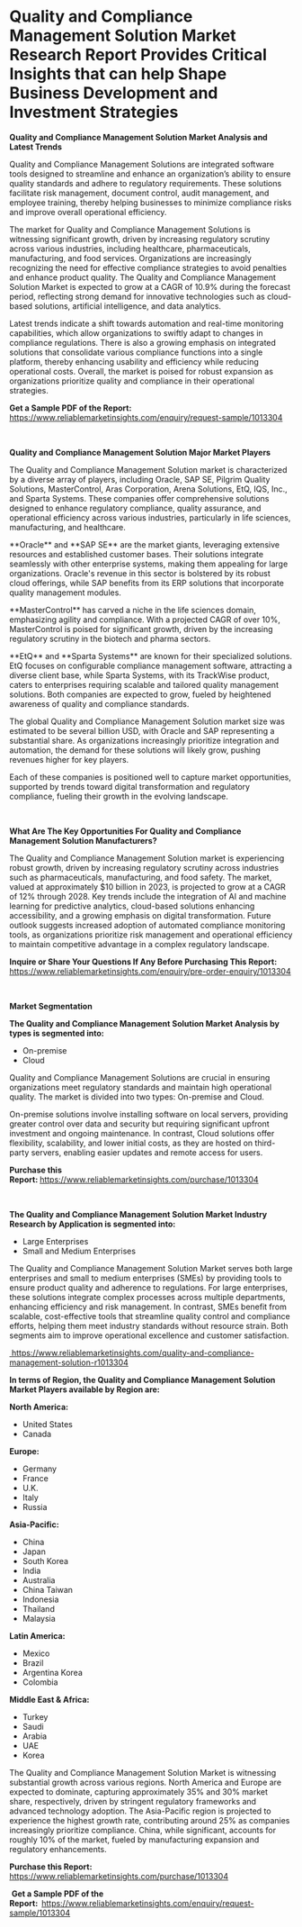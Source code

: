 <p><h1>Quality and Compliance Management Solution Market Research Report Provides Critical Insights that can help Shape Business Development and Investment Strategies</h1></p><p><strong>Quality and Compliance Management Solution Market Analysis and Latest Trends</strong></p>
<p><p>Quality and Compliance Management Solutions are integrated software tools designed to streamline and enhance an organization’s ability to ensure quality standards and adhere to regulatory requirements. These solutions facilitate risk management, document control, audit management, and employee training, thereby helping businesses to minimize compliance risks and improve overall operational efficiency. </p><p>The market for Quality and Compliance Management Solutions is witnessing significant growth, driven by increasing regulatory scrutiny across various industries, including healthcare, pharmaceuticals, manufacturing, and food services. Organizations are increasingly recognizing the need for effective compliance strategies to avoid penalties and enhance product quality. The Quality and Compliance Management Solution Market is expected to grow at a CAGR of 10.9% during the forecast period, reflecting strong demand for innovative technologies such as cloud-based solutions, artificial intelligence, and data analytics. </p><p>Latest trends indicate a shift towards automation and real-time monitoring capabilities, which allow organizations to swiftly adapt to changes in compliance regulations. There is also a growing emphasis on integrated solutions that consolidate various compliance functions into a single platform, thereby enhancing usability and efficiency while reducing operational costs. Overall, the market is poised for robust expansion as organizations prioritize quality and compliance in their operational strategies.</p></p>
<p><strong>Get a Sample PDF of the Report:&nbsp;</strong> <a href="https://www.reliablemarketinsights.com/enquiry/request-sample/1013304?utm_campaign=3003&utm_medium=2&utm_source=Github&utm_content=ia&utm_term=17042025&utm_id=quality-and-compliance-management-solution">https://www.reliablemarketinsights.com/enquiry/request-sample/1013304</a></p>
<p>&nbsp;</p>
<p><strong>Quality and Compliance Management Solution Major Market Players</strong></p>
<p><p>The Quality and Compliance Management Solution market is characterized by a diverse array of players, including Oracle, SAP SE, Pilgrim Quality Solutions, MasterControl, Aras Corporation, Arena Solutions, EtQ, IQS, Inc., and Sparta Systems. These companies offer comprehensive solutions designed to enhance regulatory compliance, quality assurance, and operational efficiency across various industries, particularly in life sciences, manufacturing, and healthcare.</p><p>**Oracle** and **SAP SE** are the market giants, leveraging extensive resources and established customer bases. Their solutions integrate seamlessly with other enterprise systems, making them appealing for large organizations. Oracle's revenue in this sector is bolstered by its robust cloud offerings, while SAP benefits from its ERP solutions that incorporate quality management modules.</p><p>**MasterControl** has carved a niche in the life sciences domain, emphasizing agility and compliance. With a projected CAGR of over 10%, MasterControl is poised for significant growth, driven by the increasing regulatory scrutiny in the biotech and pharma sectors.</p><p>**EtQ** and **Sparta Systems** are known for their specialized solutions. EtQ focuses on configurable compliance management software, attracting a diverse client base, while Sparta Systems, with its TrackWise product, caters to enterprises requiring scalable and tailored quality management solutions. Both companies are expected to grow, fueled by heightened awareness of quality and compliance standards.</p><p>The global Quality and Compliance Management Solution market size was estimated to be several billion USD, with Oracle and SAP representing a substantial share. As organizations increasingly prioritize integration and automation, the demand for these solutions will likely grow, pushing revenues higher for key players.</p><p>Each of these companies is positioned well to capture market opportunities, supported by trends toward digital transformation and regulatory compliance, fueling their growth in the evolving landscape.</p></p>
<p>&nbsp;</p>
<p><strong>What Are The Key Opportunities For Quality and Compliance Management Solution Manufacturers?</strong></p>
<p><p>The Quality and Compliance Management Solution market is experiencing robust growth, driven by increasing regulatory scrutiny across industries such as pharmaceuticals, manufacturing, and food safety. The market, valued at approximately $10 billion in 2023, is projected to grow at a CAGR of 12% through 2028. Key trends include the integration of AI and machine learning for predictive analytics, cloud-based solutions enhancing accessibility, and a growing emphasis on digital transformation. Future outlook suggests increased adoption of automated compliance monitoring tools, as organizations prioritize risk management and operational efficiency to maintain competitive advantage in a complex regulatory landscape.</p></p>
<p><strong>Inquire or Share Your Questions If Any Before Purchasing This Report:</strong> <a href="https://www.reliablemarketinsights.com/enquiry/pre-order-enquiry/1013304?utm_campaign=3003&utm_medium=2&utm_source=Github&utm_content=ia&utm_term=17042025&utm_id=quality-and-compliance-management-solution">https://www.reliablemarketinsights.com/enquiry/pre-order-enquiry/1013304</a></p>
<p>&nbsp;</p>
<p><strong>Market Segmentation</strong></p>
<p><strong>The Quality and Compliance Management Solution Market Analysis by types is segmented into:</strong></p>
<p><ul><li>On-premise</li><li>Cloud</li></ul></p>
<p><p>Quality and Compliance Management Solutions are crucial in ensuring organizations meet regulatory standards and maintain high operational quality. The market is divided into two types: On-premise and Cloud. </p><p>On-premise solutions involve installing software on local servers, providing greater control over data and security but requiring significant upfront investment and ongoing maintenance. In contrast, Cloud solutions offer flexibility, scalability, and lower initial costs, as they are hosted on third-party servers, enabling easier updates and remote access for users.</p></p>
<p><strong>Purchase this Report:&nbsp;</strong><a href="https://www.reliablemarketinsights.com/purchase/1013304?utm_campaign=3003&utm_medium=2&utm_source=Github&utm_content=ia&utm_term=17042025&utm_id=quality-and-compliance-management-solution">https://www.reliablemarketinsights.com/purchase/1013304</a></p>
<p>&nbsp;</p>
<p><strong>The Quality and Compliance Management Solution Market Industry Research by Application is segmented into:</strong></p>
<p><ul><li>Large Enterprises</li><li>Small and Medium Enterprises</li></ul></p>
<p><p>The Quality and Compliance Management Solution Market serves both large enterprises and small to medium enterprises (SMEs) by providing tools to ensure product quality and adherence to regulations. For large enterprises, these solutions integrate complex processes across multiple departments, enhancing efficiency and risk management. In contrast, SMEs benefit from scalable, cost-effective tools that streamline quality control and compliance efforts, helping them meet industry standards without resource strain. Both segments aim to improve operational excellence and customer satisfaction.</p></p>
<p><a href="https://www.reliablemarketinsights.com/quality-and-compliance-management-solution-r1013304?utm_campaign=3003&utm_medium=2&utm_source=Github&utm_content=ia&utm_term=17042025&utm_id=quality-and-compliance-management-solution">&nbsp;https://www.reliablemarketinsights.com/quality-and-compliance-management-solution-r1013304</a></p>
<p><strong>In terms of Region, the Quality and Compliance Management Solution Market Players available by Region are:</strong></p>
<p>
    <p> <strong> North America: </strong>
        <ul>
            <li>United States</li>
            <li>Canada</li>
        </ul>
        </p> 
    <p> <strong> Europe: </strong>
        <ul>
            <li>Germany</li>
            <li>France</li>
            <li>U.K.</li>
            <li>Italy</li>
            <li>Russia</li>
        </ul>
        </p> 
    <p> <strong> Asia-Pacific: </strong>
        <ul>
            <li>China</li>
            <li>Japan</li>
            <li>South Korea</li>
            <li>India</li>
            <li>Australia</li>
            <li>China Taiwan</li>
            <li>Indonesia</li>
            <li>Thailand</li>
            <li>Malaysia</li>
        </ul>
        </p> 
    <p> <strong> Latin America: </strong>
        <ul>
            <li>Mexico</li>
            <li>Brazil</li>
            <li>Argentina Korea</li>
            <li>Colombia</li>
        </ul>
        </p> 
    <p> <strong> Middle East & Africa: </strong>
        <ul>
            <li>Turkey</li>
            <li>Saudi</li>
            <li>Arabia</li>
            <li>UAE</li>
            <li>Korea</li>
        </ul>
    </p>
    </p>
<p><p>The Quality and Compliance Management Solution Market is witnessing substantial growth across various regions. North America and Europe are expected to dominate, capturing approximately 35% and 30% market share, respectively, driven by stringent regulatory frameworks and advanced technology adoption. The Asia-Pacific region is projected to experience the highest growth rate, contributing around 25% as companies increasingly prioritize compliance. China, while significant, accounts for roughly 10% of the market, fueled by manufacturing expansion and regulatory enhancements.</p></p>
<p><strong>Purchase this Report: </strong><a href="https://www.reliablemarketinsights.com/purchase/1013304?utm_campaign=3003&utm_medium=2&utm_source=Github&utm_content=ia&utm_term=17042025&utm_id=quality-and-compliance-management-solution">https://www.reliablemarketinsights.com/purchase/1013304</a></p>
<p>&nbsp;<strong>Get a Sample PDF of the Report:&nbsp;&nbsp;</strong><a href="https://www.reliablemarketinsights.com/enquiry/request-sample/1013304?utm_campaign=3003&utm_medium=2&utm_source=Github&utm_content=ia&utm_term=17042025&utm_id=quality-and-compliance-management-solution">https://www.reliablemarketinsights.com/enquiry/request-sample/1013304</a></p>
<p><strong></strong></p>
<p><p></p><p></p><p></p></p>